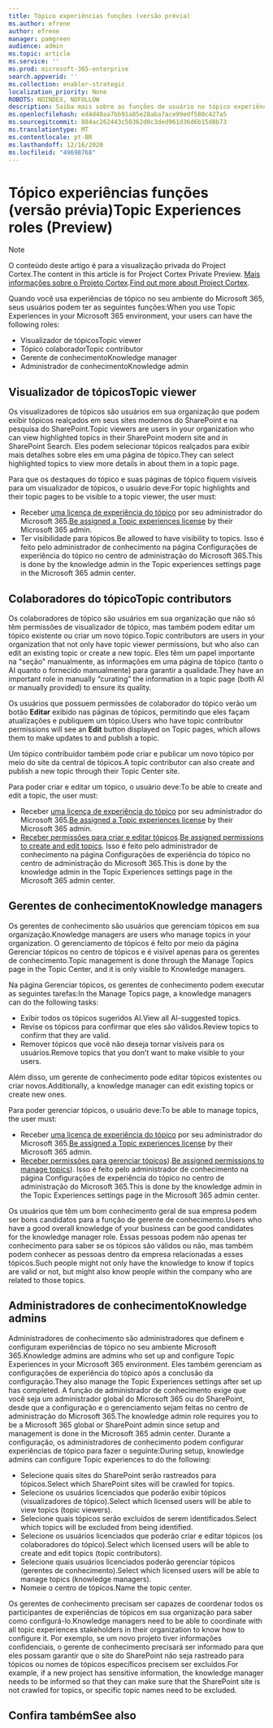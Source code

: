 ```yaml
---
title: Tópico experiências funções (versão prévia)
ms.author: efrene
author: efrene
manager: pamgreen
audience: admin
ms.topic: article
ms.service: ''
ms.prod: microsoft-365-enterprise
search.appverid: ''
ms.collection: enabler-strategic
localization_priority: None
ROBOTS: NOINDEX, NOFOLLOW
description: Saiba mais sobre as funções de usuário no tópico experiências.
ms.openlocfilehash: ed4d40aa7bb91a85e28aba7ace99edf580c427a5
ms.sourcegitcommit: 884ac262443c50362d0c3ded961d36d6b15d8b73
ms.translationtype: MT
ms.contentlocale: pt-BR
ms.lasthandoff: 12/16/2020
ms.locfileid: "49698768"
---
```

# <a name="topic-experiences-roles-preview"></a><span data-ttu-id="78e5e-103">Tópico experiências funções (versão prévia)</span><span class="sxs-lookup"><span data-stu-id="78e5e-103">Topic Experiences roles (Preview)</span></span>

> [!Note] 
> <span data-ttu-id="78e5e-104">O conteúdo deste artigo é para a visualização privada do Project Cortex.</span><span class="sxs-lookup"><span data-stu-id="78e5e-104">The content in this article is for Project Cortex Private Preview.</span></span> <span data-ttu-id="78e5e-105">[Mais informações sobre o Projeto Cortex](https://aka.ms/projectcortex).</span><span class="sxs-lookup"><span data-stu-id="78e5e-105">[Find out more about Project Cortex](https://aka.ms/projectcortex).</span></span>


<span data-ttu-id="78e5e-106">Quando você usa experiências de tópico no seu ambiente do Microsoft 365, seus usuários podem ter as seguintes funções:</span><span class="sxs-lookup"><span data-stu-id="78e5e-106">When you use Topic Experiences in your Microsoft 365 environment, your users can have the following roles:</span></span>
-   <span data-ttu-id="78e5e-107">Visualizador de tópicos</span><span class="sxs-lookup"><span data-stu-id="78e5e-107">Topic viewer</span></span>
-   <span data-ttu-id="78e5e-108">Tópico colaborador</span><span class="sxs-lookup"><span data-stu-id="78e5e-108">Topic contributor</span></span>
-   <span data-ttu-id="78e5e-109">Gerente de conhecimento</span><span class="sxs-lookup"><span data-stu-id="78e5e-109">Knowledge manager</span></span>
-   <span data-ttu-id="78e5e-110">Administrador de conhecimento</span><span class="sxs-lookup"><span data-stu-id="78e5e-110">Knowledge admin</span></span>

## <a name="topic-viewer"></a><span data-ttu-id="78e5e-111">Visualizador de tópicos</span><span class="sxs-lookup"><span data-stu-id="78e5e-111">Topic viewer</span></span>

<span data-ttu-id="78e5e-112">Os visualizadores de tópicos são usuários em sua organização que podem exibir tópicos realçados em seus sites modernos do SharePoint e na pesquisa do SharePoint.</span><span class="sxs-lookup"><span data-stu-id="78e5e-112">Topic viewers are users in your organization who can view highlighted topics in their SharePoint modern site and in SharePoint Search.</span></span> <span data-ttu-id="78e5e-113">Eles podem selecionar tópicos realçados para exibir mais detalhes sobre eles em uma página de tópico.</span><span class="sxs-lookup"><span data-stu-id="78e5e-113">They can select highlighted topics to view more details in about them in a topic page.</span></span> 

<span data-ttu-id="78e5e-114">Para que os destaques do tópico e suas páginas de tópico fiquem visíveis para um visualizador de tópicos, o usuário deve:</span><span class="sxs-lookup"><span data-stu-id="78e5e-114">For topic highlights and their topic pages to be visible to a topic viewer, the user must:</span></span>
-   <span data-ttu-id="78e5e-115">Receber [uma licença de experiência do tópico](https://docs.microsoft.com/microsoft-365/knowledge/set-up-topic-experiences#assign-licenses) por seu administrador do Microsoft 365.</span><span class="sxs-lookup"><span data-stu-id="78e5e-115">[Be assigned a Topic experiences license](https://docs.microsoft.com/microsoft-365/knowledge/set-up-topic-experiences#assign-licenses) by their Microsoft 365 admin.</span></span>
-   <span data-ttu-id="78e5e-116">Ter visibilidade para tópicos.</span><span class="sxs-lookup"><span data-stu-id="78e5e-116">Be allowed to have visibility to topics.</span></span> <span data-ttu-id="78e5e-117">Isso é feito pelo administrador de conhecimento na página Configurações de experiência do tópico no centro de administração do Microsoft 365.</span><span class="sxs-lookup"><span data-stu-id="78e5e-117">This is done by the knowledge admin in the Topic experiences settings page in the Microsoft 365 admin center.</span></span>


## <a name="topic-contributors"></a><span data-ttu-id="78e5e-118">Colaboradores do tópico</span><span class="sxs-lookup"><span data-stu-id="78e5e-118">Topic contributors</span></span>

<span data-ttu-id="78e5e-119">Os colaboradores de tópico são usuários em sua organização que não só têm permissões de visualizador de tópico, mas também podem editar um tópico existente ou criar um novo tópico.</span><span class="sxs-lookup"><span data-stu-id="78e5e-119">Topic contributors are users in your organization that not only have topic viewer permissions, but who also can edit an existing topic or create a new topic.</span></span> <span data-ttu-id="78e5e-120">Eles têm um papel importante na "seção" manualmente, as informações em uma página de tópico (tanto o AI quanto o fornecido manualmente) para garantir a qualidade.</span><span class="sxs-lookup"><span data-stu-id="78e5e-120">They have an important role in manually “curating” the information in a topic page (both AI or manually provided) to ensure its quality.</span></span>

<span data-ttu-id="78e5e-121">Os usuários que possuem permissões de colaborador do tópico verão um botão **Editar** exibido nas páginas de tópicos, permitindo que eles façam atualizações e publiquem um tópico.</span><span class="sxs-lookup"><span data-stu-id="78e5e-121">Users who have topic contributor permissions will see an **Edit** button displayed on Topic pages, which allows them to make updates to and publish a topic.</span></span>

<span data-ttu-id="78e5e-122">Um tópico contribuidor também pode criar e publicar um novo tópico por meio do site da central de tópicos.</span><span class="sxs-lookup"><span data-stu-id="78e5e-122">A topic contributor can also create and publish a new topic through their Topic Center site.</span></span>

<span data-ttu-id="78e5e-123">Para poder criar e editar um tópico, o usuário deve:</span><span class="sxs-lookup"><span data-stu-id="78e5e-123">To be able to create and edit a topic, the user must:</span></span>

-   <span data-ttu-id="78e5e-124">Receber [uma licença de experiência do tópico](https://docs.microsoft.com/microsoft-365/knowledge/set-up-topic-experiences#assign-licenses) por seu administrador do Microsoft 365.</span><span class="sxs-lookup"><span data-stu-id="78e5e-124">[Be assigned a Topic experiences license](https://docs.microsoft.com/microsoft-365/knowledge/set-up-topic-experiences#assign-licenses) by their Microsoft 365 admin.</span></span>
-   <span data-ttu-id="78e5e-125">[Receber permissões para criar e editar tópicos](https://docs.microsoft.com/microsoft-365/knowledge/topic-experiences-user-permissions#change-who-has-permissions-to-do-tasks-on-the-topic-center).</span><span class="sxs-lookup"><span data-stu-id="78e5e-125">[Be assigned permissions to create and edit topics](https://docs.microsoft.com/microsoft-365/knowledge/topic-experiences-user-permissions#change-who-has-permissions-to-do-tasks-on-the-topic-center).</span></span> <span data-ttu-id="78e5e-126">Isso é feito pelo administrador de conhecimento na página Configurações de experiência do tópico no centro de administração do Microsoft 365.</span><span class="sxs-lookup"><span data-stu-id="78e5e-126">This is done by the knowledge admin in the Topic Experiences settings page in the Microsoft 365 admin center.</span></span>

## <a name="knowledge-managers"></a><span data-ttu-id="78e5e-127">Gerentes de conhecimento</span><span class="sxs-lookup"><span data-stu-id="78e5e-127">Knowledge managers</span></span>

<span data-ttu-id="78e5e-128">Os gerentes de conhecimento são usuários que gerenciam tópicos em sua organização.</span><span class="sxs-lookup"><span data-stu-id="78e5e-128">Knowledge managers are users who manage topics in your organization.</span></span>  <span data-ttu-id="78e5e-129">O gerenciamento de tópicos é feito por meio da página Gerenciar tópicos no centro de tópicos e é visível apenas para os gerentes de conhecimento.</span><span class="sxs-lookup"><span data-stu-id="78e5e-129">Topic management is done through the Manage Topics page in the Topic Center, and it is only visible to Knowledge managers.</span></span>

<span data-ttu-id="78e5e-130">Na página Gerenciar tópicos, os gerentes de conhecimento podem executar as seguintes tarefas:</span><span class="sxs-lookup"><span data-stu-id="78e5e-130">In the Manage Topics page, a knowledge managers can do the following tasks:</span></span>
-   <span data-ttu-id="78e5e-131">Exibir todos os tópicos sugeridos AI.</span><span class="sxs-lookup"><span data-stu-id="78e5e-131">View all AI-suggested topics.</span></span>
-   <span data-ttu-id="78e5e-132">Revise os tópicos para confirmar que eles são válidos.</span><span class="sxs-lookup"><span data-stu-id="78e5e-132">Review topics to confirm that they are valid.</span></span>
-   <span data-ttu-id="78e5e-133">Remover tópicos que você não deseja tornar visíveis para os usuários.</span><span class="sxs-lookup"><span data-stu-id="78e5e-133">Remove topics that you don’t want to make visible to your users.</span></span>


<span data-ttu-id="78e5e-134">Além disso, um gerente de conhecimento pode editar tópicos existentes ou criar novos.</span><span class="sxs-lookup"><span data-stu-id="78e5e-134">Additionally, a knowledge manager can edit existing topics or create new ones.</span></span>

<span data-ttu-id="78e5e-135">Para poder gerenciar tópicos, o usuário deve:</span><span class="sxs-lookup"><span data-stu-id="78e5e-135">To be able to manage topics, the user must:</span></span>
-   <span data-ttu-id="78e5e-136">Receber [uma licença de experiência do tópico](https://docs.microsoft.com/microsoft-365/knowledge/set-up-topic-experiences#assign-licenses) por seu administrador do Microsoft 365.</span><span class="sxs-lookup"><span data-stu-id="78e5e-136">[Be assigned a Topic experiences license](https://docs.microsoft.com/microsoft-365/knowledge/set-up-topic-experiences#assign-licenses) by their Microsoft 365 admin.</span></span>
-   <span data-ttu-id="78e5e-137">[Receber permissões para gerenciar tópicos](https://docs.microsoft.com/microsoft-365/knowledge/topic-experiences-user-permissions#change-who-has-permissions-to-do-tasks-on-the-topic-center)).</span><span class="sxs-lookup"><span data-stu-id="78e5e-137">[Be assigned permissions to manage topics](https://docs.microsoft.com/microsoft-365/knowledge/topic-experiences-user-permissions#change-who-has-permissions-to-do-tasks-on-the-topic-center)).</span></span> <span data-ttu-id="78e5e-138">Isso é feito pelo administrador de conhecimento na página Configurações de experiência do tópico no centro de administração do Microsoft 365.</span><span class="sxs-lookup"><span data-stu-id="78e5e-138">This is done by the knowledge admin in the Topic Experiences settings page in the Microsoft 365 admin center.</span></span>

<span data-ttu-id="78e5e-139">Os usuários que têm um bom conhecimento geral de sua empresa podem ser bons candidatos para a função de gerente de conhecimento.</span><span class="sxs-lookup"><span data-stu-id="78e5e-139">Users who have a good overall knowledge of your business can be good candidates for the knowledge manager role.</span></span> <span data-ttu-id="78e5e-140">Essas pessoas podem não apenas ter conhecimento para saber se os tópicos são válidos ou não, mas também podem conhecer as pessoas dentro da empresa relacionadas a esses tópicos.</span><span class="sxs-lookup"><span data-stu-id="78e5e-140">Such people might not only have the knowledge to know if topics are valid or not, but might also know people within the company who are related to those topics.</span></span>


## <a name="knowledge-admins"></a><span data-ttu-id="78e5e-141">Administradores de conhecimento</span><span class="sxs-lookup"><span data-stu-id="78e5e-141">Knowledge admins</span></span>

<span data-ttu-id="78e5e-142">Administradores de conhecimento são administradores que definem e configuram experiências de tópico no seu ambiente Microsoft 365.</span><span class="sxs-lookup"><span data-stu-id="78e5e-142">Knowledge admins are admins who set up and configure Topic Experiences in your Microsoft 365 environment.</span></span> <span data-ttu-id="78e5e-143">Eles também gerenciam as configurações de experiência do tópico após a conclusão da configuração.</span><span class="sxs-lookup"><span data-stu-id="78e5e-143">They also manage the Topic Experiences settings after set up has completed.</span></span> <span data-ttu-id="78e5e-144">A função de administrador de conhecimento exige que você seja um administrador global do Microsoft 365 ou do SharePoint, desde que a configuração e o gerenciamento sejam feitas no centro de administração do Microsoft 365.</span><span class="sxs-lookup"><span data-stu-id="78e5e-144">The knowledge admin role requires you to be a Microsoft 365 global or SharePoint admin since setup and management is done in the Microsoft 365 admin center.</span></span>
<span data-ttu-id="78e5e-145">Durante a configuração, os administradores de conhecimento podem configurar experiências de tópico para fazer o seguinte:</span><span class="sxs-lookup"><span data-stu-id="78e5e-145">During setup, knowledge admins can configure Topic experiences to do the following:</span></span>

-   <span data-ttu-id="78e5e-146">Selecione quais sites do SharePoint serão rastreados para tópicos.</span><span class="sxs-lookup"><span data-stu-id="78e5e-146">Select which SharePoint sites will be crawled for topics.</span></span>
-   <span data-ttu-id="78e5e-147">Selecione os usuários licenciados que poderão exibir tópicos (visualizadores de tópico).</span><span class="sxs-lookup"><span data-stu-id="78e5e-147">Select which licensed users will be able to view topics (topic viewers).</span></span>
-   <span data-ttu-id="78e5e-148">Selecione quais tópicos serão excluídos de serem identificados.</span><span class="sxs-lookup"><span data-stu-id="78e5e-148">Select which topics will be excluded from being identified.</span></span>
-   <span data-ttu-id="78e5e-149">Selecione os usuários licenciados que poderão criar e editar tópicos (os colaboradores do tópico).</span><span class="sxs-lookup"><span data-stu-id="78e5e-149">Select which licensed users will be able to create and edit topics (topic contributors).</span></span>
-   <span data-ttu-id="78e5e-150">Selecione quais usuários licenciados poderão gerenciar tópicos (gerentes de conhecimento).</span><span class="sxs-lookup"><span data-stu-id="78e5e-150">Select which licensed users will be able to manage topics (knowledge managers).</span></span>
-   <span data-ttu-id="78e5e-151">Nomeie o centro de tópicos.</span><span class="sxs-lookup"><span data-stu-id="78e5e-151">Name the topic center.</span></span>

<span data-ttu-id="78e5e-152">Os gerentes de conhecimento precisam ser capazes de coordenar todos os participantes de experiências de tópicos em sua organização para saber como configurá-lo.</span><span class="sxs-lookup"><span data-stu-id="78e5e-152">Knowledge managers need to be able to coordinate with all topic experiences stakeholders in their organization to know how to configure it.</span></span> <span data-ttu-id="78e5e-153">Por exemplo, se um novo projeto tiver informações confidenciais, o gerente de conhecimento precisará ser informado para que eles possam garantir que o site do SharePoint não seja rastreado para tópicos ou nomes de tópicos específicos precisem ser excluídos.</span><span class="sxs-lookup"><span data-stu-id="78e5e-153">For example, if a new project has sensitive information, the knowledge manager needs to be informed so that they can make sure that the SharePoint site is not crawled for topics, or specific topic names need to be excluded.</span></span>


## <a name="see-also"></a><span data-ttu-id="78e5e-154">Confira também</span><span class="sxs-lookup"><span data-stu-id="78e5e-154">See also</span></span>

